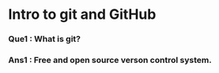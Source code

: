 # Intro to git and GitHub

### Que1 : What is git?
### Ans1 : Free and open source verson control system. 


